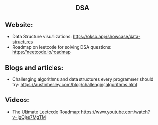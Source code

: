 <h2 align="center">DSA</h2>

## Website:

- Data Structure visualizations: https://okso.app/showcase/data-structures
- Roadmap on leetcode for solving DSA questions: https://neetcode.io/roadmap

## Blogs and articles:

- Challenging algorithms and data structures every programmer should try: https://austinhenley.com/blog/challengingalgorithms.html

## Videos:

- The Ultimate Leetcode Roadmap: https://www.youtube.com/watch?v=jgQjes7MgTM
